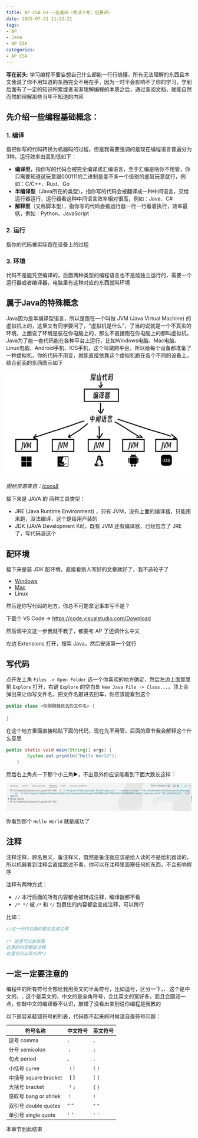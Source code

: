 ```yaml
---
title: AP CSA 01-一些基础（考试不考，但要讲）
date: 2025-07-21 11:22:21
tags:
- AP
- Java
- AP CSA
categories:
- AP CSA
---
```


**写在前头**: 学习编程不要妄想自己什么都能一行行搞懂，所有无法理解的东西且本文我说了你不用知道的东西完全不用在乎，因为一时半会影响不了你的学习，学到后面有了一定的知识积累或者渐渐理解编程的本质之后，通过查阅文档，就能自然而然的理解那些当年不知道的内容

## 先介绍一些编程基础概念：

### 1. 编译

指把你写的代码转换为机器码的过程，但是我需要强调的是现在编程语言普遍分为3种，运行效率由高到低如下：

- **编译型**，指你写的代码会被完全编译成汇编语言，至于汇编是啥你不用管，你只需要知道这玩意跟000111的二进制是差不多一个级别的底层玩意就行，例如：C/C++、Rust、Go
- **半编译型**（Java所在的类型），指你写的代码会被翻译成一种中间语言，交给运行器运行，运行器看这种中间语言效率相对很高，例如：Java、C#
- **解释型**（又称脚本型），指你写的代码会被运行器一行一行看着执行，效率最低，例如：Python、JavaScript

### 2. 运行

指你的代码被实际跑在设备上的过程

### 3. 环境

代码不是能凭空编译的，后面两种类型的编程语言也不是能独立运行的，需要一个运行器或者编译器，电脑里有这种对应的东西就叫环境



## 属于Java的特殊概念

Java因为是半编译型语言，所以是跑在一个叫做 JVM (Java Virtual Machine) 的虚拟机上的，这里又有同学要问了，"虚拟机是什么"，了当的说就是一个不真实的环境，上面说了环境是装在你电脑上的，那么不直接跑在你电脑上的都叫虚拟机，Java为了能一套代码能在各种平台上运行，比如Windows电脑、Mac电脑、Linux电脑、Android手机、IOS手机，这个叫做跨平台，所以给每个设备都准备了一种虚拟机，你的代码不用变，就能直接依靠这个虚拟机跑在各个不同的设备上，结合前面的东西图示如下

![示意图](01-basic-concept/示意图.png)



*图标资源来自：[icons8](https://icons8.com/)*

接下来是 JAVA 的 两种工具类型：

- JRE (Java Runtime Environment) ，只有 JVM，没有上面的编译器，只能用来跑，没法编译，这个是给用户装的
- JDK (JAVA Development Kit)，既有 JVM 还有编译器，已经包含了 JRE 了，写代码装这个

## 配环境

接下来是装 JDK 配环境，直接看别人写好的文章就好了，我不造轮子了

- [Windows](https://developer.aliyun.com/article/1572475)
- [Mac](https://juejin.cn/post/7477926585087213604)
- <a onclick="alert('都玩Linux了还用我教吗')" >Linux</a>

然后是你写代码的地方，你总不可能拿记事本写不是？

下载个 VS Code -\> https://code.visualstudio.com/Download

然后调中文这一步我就不教了，都要考 AP 了还调什么中文

左边 Extensions 打开，搜索 Java，然后安装第一个就行

## 写代码

点开左上角 `Files -> Open Folder` 选一个你喜欢的地方确定，然后左边上面那里把 `Explore` 打开，右键 `Explore` 的空白处 `New Java File -> Class...`，顶上会弹出来让你写文件名，把文件名敲进去回车，你应该能看到这个

```java
public class <你刚刚敲进去的文件名> {
    
}
```

在这个地方里面直接粘贴下面的代码，现在先不用管，后面的章节我会解释这个什么意思

```java
public static void main(String[] args) {
        System.out.println("Hello World");
    }
```

然后右上角点一下那个小三角▶️，不出意外你应该能看到下面大致长这样：

![image-20250721123619401](01-basic-concept/image-20250721123619401.png)

你看到那个 `Hello World` 就是成功了

## 注释

注释注释，顾名思义，备注释义，既然是备注就应该是给人读的不是给机器读的，所以机器看到注释会直接跳过不看，你可以在注释里面塞任何的东西，不会影响程序

注释有两种方式：
- `//` 本行后面的所有内容都会被转成注释，编译器都不看
- `/* */` 被 `/*` 和 `*/` 包裹住的内容都会变成注释，可以跨行

比如：
```Java
//这一行内后面的都会变成注释

/* 这里可以放东西
这里的内容都是注释
这里也可以写东西*/
```

## 一定一定要注意的

编程中的所有符号全部给我用英文的半角符号，比如逗号，区分一下，`，` 这个是中文的，`,` 这个是英文的，中文的是全角符号，会比英文的宽好多，而且会圆润一点，你敲中文的编译器不认识，敲错了没看出来别说你编程是我教的

以下是容易敲错符号的列表，代码跑不起来的时候请自查符号问题：

|符号名称|中文符号|英文符号|
|-------|------|-------|
|逗号 comma|`，`|`,`|
|分号 semicolon|`；`|`;`|
|句点 period|`。`|`.`|
|小括号 curve|`（` `）`|`(` `)`|
|中括号 square bracket|`【` `】`|`[` `]`|
|大括号 bracket|`「` `」`|`{` `}`|
|感叹号 bang or shriek|`！`|`!`|
|双引号 double quotes|`“` `”`|`"` `"`|
|单引号 single quote|`‘` `’`|`'` `'`|

本章节到此结束
